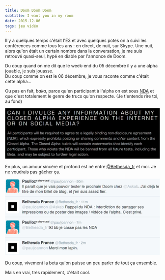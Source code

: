 ```yaml
---
title: Doom Doom Doom
subtitle: I want you in my room
date: 2015-12-06
tags: jeu vidéo
---
```


Il y a quelques temps c'était l'E3 et avec quelques potes on a suivi les conférences comme tous les ans&nbsp;: en direct, de nuit, sur Skype. Une nuit, alors qu'on était un certain nombre dans la conversation, je me suis retrouvé quasi-seul, hypé en diable par l'annonce de Doom.  

Du coup quand on me dit que le week-end du 05 décembre il y a une alpha jouable, je suis jouasse.  
Du coup comme on est le 06 décembre, je vous raconte comme c'était cette alpha...

<!--more-->

Ou pas en fait, *baka*, parce qu'en participant à l'alpha on est sous [NDA](https://fr.wikipedia.org/wiki/Accord_de_non-divulgation) et que c'est totalement le genre de trucs qu'on respecte. <span class="hidden">(Je t'entends rire toi, au fond)</span>

![](/content/blog/2015/12/doom-doom-doom/nda.jpg)

En plus, un amour sincère et profond est né entre [\@Bethesda_fr](https://twitter.com/Bethesda_fr) et moi. Je ne voudrais pas gâcher ça.

![](/content/blog/2015/12/doom-doom-doom/twitter.jpg)

Du coup, vivement la beta qu'on puisse un peu parler de tout ça ensemble.

<span class="hidden">Mais en vrai, très rapidement, c'était cool.</span>
